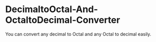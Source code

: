 # DecimaltoOctal-And-OctaltoDecimal-Converter
You can convert any decimal to Octal and any Octal to decimal easily.
